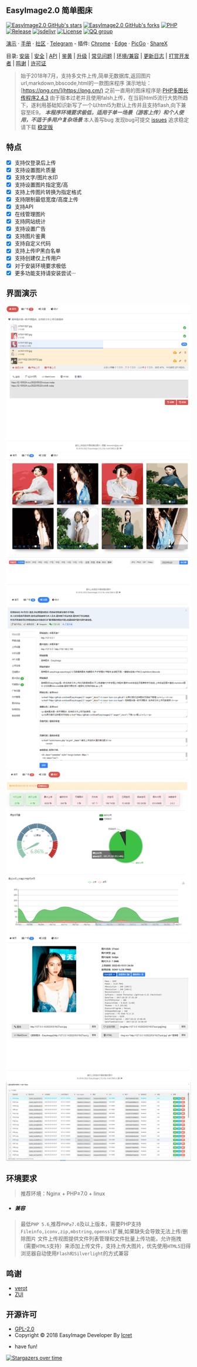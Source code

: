 ## EasyImage2.0 简单图床

[![EasyImage2.0 GitHub's stars](https://img.shields.io/github/stars/icret/easyImage2.0?style=social)](https://github.com/icret/EasyImages2.0/stargazers)
[![EasyImage2.0 GitHub's forks](https://img.shields.io/github/forks/icret/easyimage2.0?style=social)](https://github.com/icret/EasyImages2.0/network/members)
[![PHP](https://img.shields.io/badge/php-5.6%20--%208.0-blue.svg)](http://php.net)
[![Release](https://img.shields.io/github/v/release/icret/EasyImages2.0)](https://github.com/icret/EasyImages2.0/releases)
[![jsdelivr](https://data.jsdelivr.com/v1/package/gh/icret/EasyImages2.0/badge)](https://cdn.jsdelivr.net/gh/icret/EasyImages2.0@EasyImage2.0/)
[![License](https://img.shields.io/badge/license-GPL_V2.0-yellowgreen.svg)](https://github.com/icret/EasyImages2.0/blob/master/LICENSE)
[![QQ group](https://pub.idqqimg.com/wpa/images/group.png)](https://jq.qq.com/?_wv=1027&k=jfXRHU8Y)

[演示](https://png.cm/) · [手册](https://www.kancloud.cn/easyimage/easyimage/) · [社区](https://github.com/icret/EasyImages2.0/discussions) · [Telegram](https://t.me/Easy_Image) - 插件: [Chrome](/docs/Chrome插件.md) · [Edge](/docs/Edge插件.md) · [PicGo](/docs/使用PicGo上传.md) · [ShareX](/docs/使用ShareX上传.md)

目录: [安装](/docs/安装图床.md) | [安全](/docs/安全配置.md) | [API](/docs/API.md) | [鉴黄](/docs/鉴黄.md) | [升级](/docs/图床更新升级.md) | [常见问题](/docs/常见问题.md) | [环境/兼容](#环境要求) | [更新日志](/docs/update.md) | [打赏开发者](/docs/打赏开发者.md) | [鸣谢](#鸣谢) | [许可证](#开源许可) 

> 始于2018年7月，支持多文件上传,简单无数据库,返回图片url,markdown,bbscode,html的一款图床程序
演示地址：[https://png.cm/](https://png.cm/) 
之前一直用的图床程序是:[PHP多图长传程序2.4.3](https://www.jb51.net/codes/40544.html)
由于版本过老并且使用falsh上传，在当前html5流行大势所趋下，遂利用基础知识新写了一个以html5为默认上传并且支持flash,向下兼容至IE9。
***本程序环境要求极低，适用于单一场景（游客上传）和个人使用，不适于多用户复杂场景***
>本人善写bug 发现bug可提交 [issues](https://github.com/icret/EasyImages2.0/issues) 追求稳定请下载 [稳定版](https://github.com/icret/EasyImages2.0/releases)

## 特点

* [x] 支持仅登录后上传
* [x] 支持设置图片质量
* [x] 支持文字/图片水印
* [x] 支持设置图片指定宽/高
* [x] 支持上传图片转换为指定格式
* [x] 支持限制最低宽度/高度上传
* [x] 支持API
* [x] 在线管理图片
* [x] 支持网站统计
* [x] 支持设置广告
* [x] 支持图片鉴黄
* [x] 支持自定义代码
* [x] 支持上传IP黑白名单
* [x] 支持创建仅上传用户
* [x] 对于安装环境要求极低
* [x] 更多功能支持请安装尝试···

 ## 界面演示
 
 ![简单图床 - 上传界面](./docs/images/README/674074848.png)
 ![简单图床 - 广场界面](./docs/images/README/3053540273.png)
 ![简单图床 - 后台界面](./docs/images/README/2657944724.png)
 ![简单图床 - 统计界面](./docs/images/README/1305032567.png)
 ![简单图床 - 图片信息](./docs/images/README/info.png)
 ![简单图床 - 上传日志](./docs/images/README/log.png)

## 环境要求
> 推荐环境：Nginx + PHP≥7.0 + linux

- ##### 兼容

 >最低`PHP 5.6`,推荐`PHP≥7.0`及以上版本，需要PHP支持`Fileinfo,iconv,zip,mbstring,openssl`扩展,如果缺失会导致无法上传/删除图片
 文件上传视图提供文件列表管理和文件批量上传功能，允许拖拽（需要`HTML5`支持）来添加上传文件，支持上传大图片，优先使用`HTML5`旧得浏览器自动使用`Flash和Silverlight`的方式兼容

## 鸣谢
 
- [verot](https://github.com/verot/class.upload.php "verot" )
- [ZUI](https://github.com/easysoft/zui "ZUI" )
  
## 开源许可

 - [GPL-2.0](https://github.com/icret/EasyImages2.0/blob/master/LICENSE) 
 - Copyright © 2018 EasyImage Developer By [Icret](https://github.com/icret)
 
* have fun!

[![Stargazers over time](https://starchart.cc/icret/EasyImages2.0.svg)](https://github.com/icret/EasyImages2.0/stargazers)